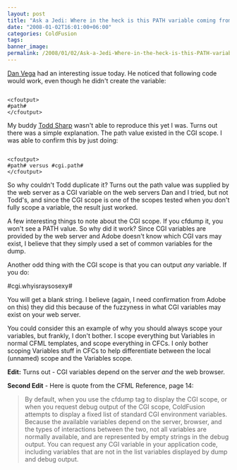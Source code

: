 ```yaml
---
layout: post
title: "Ask a Jedi: Where in the heck is this PATH variable coming from?"
date: "2008-01-02T16:01:00+06:00"
categories: ColdFusion 
tags: 
banner_image: 
permalink: /2008/01/02/Ask-a-Jedi-Where-in-the-heck-is-this-PATH-variable-coming-from
---
```


<a href="http://www.danvega.org/blog/index.cfm">Dan Vega</a> had an interesting issue today. He noticed that following code would work, even though he didn't create the variable:

<code>
&lt;cfoutput&gt;
#path#
&lt;/cfoutput&gt;
</code>

My buddy <a href="http://www.cfsilence.com/blog/client">Todd Sharp</a> wasn't able to reproduce this yet I was. Turns out there was a simple explanation. The path value existed in the CGI scope. I was able to confirm this by just doing:

<code>
&lt;cfoutput&gt;
#path# versus #cgi.path#
&lt;/cfoutput&gt;
</code>

So why couldn't Todd duplicate it? Turns out the path value was supplied by the web server as a CGI variable on the web servers Dan and I tried, but not Todd's, and since the CGI scope is one of the scopes tested when you don't fully scope a variable, the result just worked.

A few interesting things to note about the CGI scope. If you cfdump it, you won't see a PATH value. So why did it work? Since CGI variables are provided by the web server and Adobe doesn't know which CGI vars may exist, I believe that they simply used a set of common variables for the dump. 

Another odd thing with the CGI scope is that you can output <i>any</i> variable. If you do:

<cfoutput>
#cgi.whyisraysosexy#
</cfoutput>

You will get a blank string. I believe (again, I need confirmation from Adobe on this) they did this because of the fuzzyness in what CGI variables may exist on your web server.

You could consider this an example of why you should always scope your variables, but frankly, I don't bother. I scope everything but Variables in normal CFML templates, and scope everything in CFCs. I only bother scoping Variables stuff in CFCs to help differentiate between the local (unnamed) scope and the Variables scope.

<b>Edit:</b> Turns out - CGI variables depend on the server <i>and</i> the web browser.

<b>Second Edit</b> - Here is quote from the CFML Reference, page 14:

<blockquote>
<p>
By default, when you use the cfdump tag to display the CGI scope, or when you request debug output of the CGI
scope, ColdFusion attempts to display a fixed list of standard CGI environment variables. Because the available
variables depend on the server, browser, and the types of interactions between the two, not all variables are normally
available, and are represented by empty strings in the debug output. You can request any CGI variable in your application
code, including variables that are not in the list variables displayed by dump and debug output.
</p>
</blockquote>